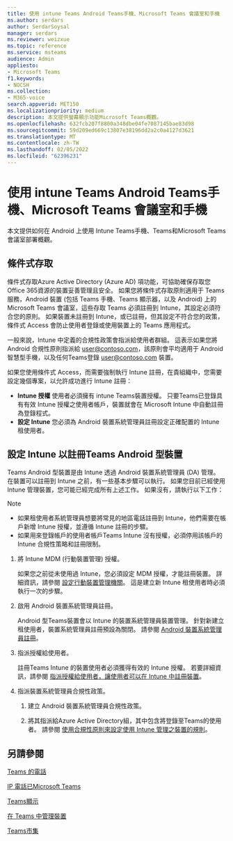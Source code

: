 ```yaml
---
title: 使用 intune Teams Android Teams手機、Microsoft Teams 會議室和手機
ms.author: serdars
author: SerdarSoysal
manager: serdars
ms.reviewer: weizxue
ms.topic: reference
ms.service: msteams
audience: Admin
appliesto:
- Microsoft Teams
f1.keywords:
- NOCSH
ms.collection:
- M365-voice
search.appverid: MET150
ms.localizationpriority: medium
description: 本文提供螢幕顯示功能Microsoft Teams概觀。
ms.openlocfilehash: 632fcb207f8800a348dbe04fe7087145bae83d98
ms.sourcegitcommit: 59d209ed669c13807e38196dd2a2c0a4127d3621
ms.translationtype: MT
ms.contentlocale: zh-TW
ms.lasthandoff: 02/05/2022
ms.locfileid: "62396231"
---
```

# <a name="deploy-teams-phones-teams-displays-and-microsoft-teams-rooms-on-android-using-intune"></a>使用 intune Teams Android Teams手機、Microsoft Teams 會議室和手機

本文提供如何在 Android 上使用 Intune Teams手機、Teams和Microsoft Teams 會議室部署概觀。

## <a name="conditional-access"></a>條件式存取

條件式存取Azure Active Directory (Azure AD) 項功能，可協助確保存取您Office 365資源的裝置妥善管理且安全。  如果您將條件式存取原則適用于 Teams 服務，Android 裝置 (包括 Teams 手機、Teams 顯示器，以及 Android) 上的 Microsoft Teams 會議室，這些存取 Teams 必須註冊到 Intune，其設定必須符合您的原則。  如果裝置未註冊到 Intune，或已註冊，但其設定不符合您的政策，條件式 Access 會防止使用者登錄或使用裝置上的 Teams 應用程式。

一般來說，Intune 中定義的合規性政策會指派給使用者群組。  這表示如果您將 Android 合規性原則指派給 user@contoso.com，該原則會平均適用于 Android 智慧型手機，以及任何Teams登錄 user@contoso.com 裝置。

如果您使用條件式 Access，而需要強制執行 Intune 註冊，在貴組織中，您需要設定幾個專案，以允許成功進行 Intune 註冊：

- **Intune 授權** 使用者必須擁有 intune Teams裝置授權。  只要Teams已登錄具有有效 Intune 授權之使用者帳戶，裝置就會在 Microsoft Intune 中自動註冊為登錄程式。
- **設定 Intune** 您必須為 Android 裝置系統管理員註冊設定正確配置的 Intune 租使用者。

## <a name="configure-intune-to-enroll-teams-android-based-devices"></a>設定 Intune 以註冊Teams Android 型裝置

Teams Android 型裝置是由 Intune 透過 Android 裝置系統管理員 (DA) 管理。 在裝置可以註冊到 Intune 之前，有一些基本步驟可以執行。  如果您目前已經使用 Intune 管理裝置，您可能已經完成所有上述工作。  如果沒有，請執行以下工作：

> [!NOTE]
> - 如果租使用者系統管理員想要將常見的地區電話註冊到 Intune，他們需要在帳戶新增 Intune 授權，並遵循 Intune 註冊的步驟。
> - 如果用來登錄帳戶的使用者帳戶Teams Intune 沒有授權，必須停用該帳戶的 Intune 合規性策略和註冊限制。



1. 將 Intune MDM (行動裝置管理) 授權。  

   如果您之前從未使用過 Intune，您必須設定 MDM 授權，才能註冊裝置。 詳細資訊，請參閱 [設定行動裝置管理機關](/intune/fundamentals/mdm-authority-set)。  這是建立新 Intune 租使用者時必須執行一次的步驟。
1. 啟用 Android 裝置系統管理員註冊。
  
   Android 型Teams裝置會以 Intune 的裝置系統管理員裝置管理。  針對新建立租使用者，裝置系統管理員註冊預設為關閉。 請參閱 [Android 裝置系統管理員註冊](/intune/enrollment/android-enroll-device-administrator)。
1. 指派授權給使用者。 
 
   註冊Teams Intune 的裝置使用者必須獲得有效的 Intune 授權。 若要詳細資訊，請參閱 [指派授權給使用者，讓使用者可以在 Intune 中註冊裝置](/intune/fundamentals/licenses-assign)。
1. 指派裝置系統管理員合規性政策。  

   1. 建立 Android 裝置系統管理員合規性政策。

   1. 將其指派給Azure Active Directory組，其中包含將登錄至Teams的使用者。 請參閱 [使用合規性原則來設定使用 Intune 管理之裝置的規則](/mem/intune/protect/device-compliance-get-started)。

## <a name="see-also"></a>另請參閱

[Teams 的電話](phones-for-teams.md)

[IP 電話已Microsoft Teams](teams-ip-phones.md)

[Teams顯示](teams-displays.md)

[在 Teams 中管理裝置](device-management.md)

[Teams市集](https://office.com/teamsdevices)
